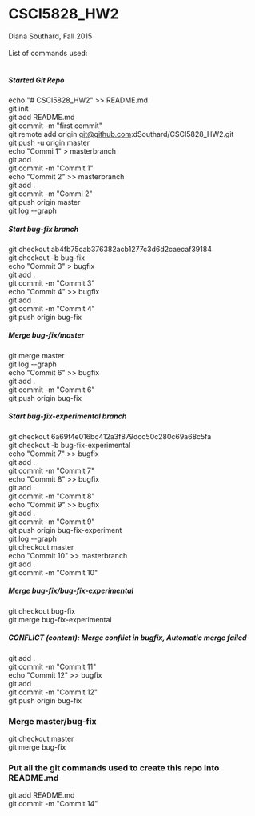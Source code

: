 # CSCI5828_HW2
Diana Southard, Fall 2015 <br>
<br>
List of commands used:<br>
<br>
##### Started Git Repo<br>
echo "# CSCI5828_HW2" >> README.md<br>
 git init<br>
git add README.md<br>
git commit -m "first commit"<br>
git remote add origin git@github.com:dSouthard/CSCI5828_HW2.git<br>
git push -u origin master<br>
echo "Commi 1" > masterbranch<br>
git add .<br>
git commit -m "Commit 1"<br>
echo "Commit 2" >> masterbranch<br>
git add .<br>
git commit -m "Commi 2"<br>
git push origin master <br>
git log --graph<br>
##### Start bug-fix branch<br>
git checkout ab4fb75cab376382acb1277c3d6d2caecaf39184<br>
git checkout -b bug-fix<br>
echo "Commit 3" > bugfix<br>
git add .<br>
git commit -m "Commit 3"<br>
echo "Commit 4" >> bugfix <br>
git add .<br>
git commit -m "Commit 4"<br>
git push origin bug-fix <br>
##### Merge bug-fix/master<br>
git merge master <br>
git log --graph <br>
echo "Commit 6" >> bugfix<br>
git add .<br>
git commit -m "Commit 6"<br>
git push origin bug-fix <br>
##### Start bug-fix-experimental branch<br>
git checkout 6a69f4e016bc412a3f879dcc50c280c69a68c5fa<br>
git checkout -b bug-fix-experimental<br>
echo "Commit 7" >> bugfix<br>
git add .<br>
git commit -m "Commit 7"<br>
echo "Commit 8" >> bugfix <br>
git add .<br>
git commit -m "Commit 8"<br>
echo "Commit 9" >> bugfix <br>
git add .<br>
git commit -m "Commit 9"<br>
git push origin bug-fix-experiment<br>
git log --graph<br>
git checkout master <br>
echo "Commit 10" >> masterbranch <br>
git add .<br>
git commit -m "Commit 10"<br>
##### Merge bug-fix/bug-fix-experimental<br>
git checkout bug-fix<br>
git merge bug-fix-experimental <br>
##### CONFLICT (content): Merge conflict in bugfix, Automatic merge failed<br>
git add .<br>
git commit -m "Commit 11"<br>
echo "Commit 12" >> bugfix<br>
git add .<br>
git commit -m "Commit 12"<br>
git push origin bug-fix<br>
### Merge master/bug-fix<br>
git checkout master <br>
git merge bug-fix<br>
### Put all the git commands used to create this repo into README.md<br>
git add README.md<br>
git commit -m "Commit 14"<br>































